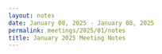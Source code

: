 ```yaml
---
layout: notes
date: January 08, 2025 - January 08, 2025
permalink: meetings/2025/01/notes
title: January 2025 Meeting Notes
---
```


